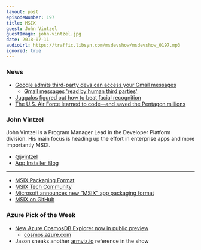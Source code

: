 ```yaml
---
layout: post
episodeNumber: 197
title: MSIX
guest: John Vintzel
guestImage: john-vintzel.jpg
date: 2018-07-11
audioUrl: https://traffic.libsyn.com/msdevshow/msdevshow_0197.mp3
ignored: true
--- 
```


### News

-   [Google admits third-party devs can access your Gmail messages](http://www.aadhu.com/google-admits-third-party-devs-can-access-your-gmail-messages/)
    -   [Gmail messages 'read by human third parties'](https://www.bbc.com/news/technology-44699263)
-   [Juggalos figured out how to beat facial recognition](https://theoutline.com/post/5172/juggalo-juggalette-facepaint-makeup-hack-beat-facial-recognition-technology)
-   [The U.S. Air Force learned to code—and saved the Pentagon millions](https://www.fastcompany.com/40588729/the-air-force-learned-to-code-and-saved-the-pentagon-millions)

### John Vintzel

John Vintzel is a Program Manager Lead in the Developer Platform division. His main focus is heading up the effort in enterprise apps and more importantly MSIX.

 - [@jvintzel](https://twitter.com/jvintzel)
 - [App Installer Blog](https://blogs.msdn.microsoft.com/appinstaller/)

------------------------------------------------------------

 - [MSIX Packaging Format](https://docs.microsoft.com/en-us/windows/uwp/whats-new/windows-docs-may-2018#msix-packaging-format)
 - [MSIX Tech Community](https://aka.ms/msixcommunity)
 - [Microsoft announces new “MSIX” app packaging format](https://mspoweruser.com/microsoft-announces-new-msix-app-packaging-format/)
 - [MSIX on GitHub](https://github.com/Microsoft/msix-packaging)

### Azure Pick of the Week

 - [New Azure CosmosDB Explorer now in public preview](https://azure.microsoft.com/en-us/blog/new-azure-cosmosdb-explorer-now-in-public-preview/)
    - [cosmos.azure.com](https://cosmos.azure.com/)
 - Jason sneaks another [armviz.io](http://armviz.io/) reference in the show